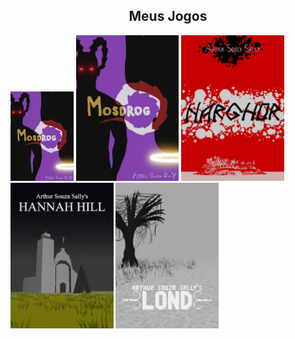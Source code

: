 
<div style="width:100%;" align="center">
  <div style="width:100%;">
    <h2>Meus Jogos</h2>
  </div>
  <div style="width:100%;" align="left">
    <a href="https://arthursouzasally.itch.io/mosdrog" target="_blank"><img src="poster_mosdrog.webp" style="width:20%;"/></a>
    <a href="https://arthursouzasally.itch.io/mosdrog" target="_blank"><img src="poster_mosdrog.webp" style="height:233px;"/></a>
    <a href="https://arthursouzasally.itch.io/narghor" target="_blank"><img src="poster_narghor.webp" style="height:233px;"/></a>
    <a href="https://arthursouzasally.itch.io/hannah-hill" target="_blank"><img src="poster_hannah_hill.webp" style="height:233px;"/></a>
    <a href="https://arthursouzasally.itch.io/lond" target="_blank"><img src="poster_lond.webp" style="height:233px;"/></a>
  </div>
</div>

<!-- terceiro em breve -->
